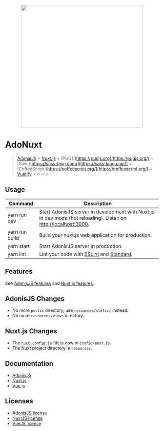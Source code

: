 
<p align="center"><img width="400" src="https://raw.githubusercontent.com/nuxt/adonuxt/master/resources/assets/img/logo.png"></p>

# AdoNuxt

> [AdonisJS](http://adonisjs.com/) + [Nuxt.js](https://nuxtjs.org) + [PUG]([https://pugjs.org](https://pugjs.org/) + [Sass](https://sass-lang.com/](https://sass-lang.com/) + [CoffeeScript](https://coffeescript.org/](https://coffeescript.org/) + [Vuetify](https://vuetifyjs.com/en/) = :fire: :fire: :fire:

## Usage

| Command | Description |
|---------|-------------|
| yarn run dev | Start AdonisJS server in development with Nuxt.js in dev mode (hot reloading). Listen on [http://localhost:3000](http://localhost:3000). |
| yarn run build | Build your nuxt.js web application for production. |
| yarn start | Start AdonisJS server in production. |
| yarn lint | Lint your code with [ESLint](http://eslint.org) and [Standard](http://standardjs.com). |

## Features

See [AdonisJS features](https://adonisjs.com/docs/about) and [Nuxt.js features](https://nuxtjs.org/guide/#features).

## AdonisJS Changes

- No more `public` directory, use `resources/static/` instead.
- No more `resources/views` directory.

## Nuxt.js Changes

- The `nuxt.config.js` file is now in `config/nuxt.js`.
- The Nuxt project directory is `resources`.

## Documentation

- [AdonisJS](http://adonisjs.com/docs/)
- [Nuxt.js](https://nuxtjs.org/guide/)
- [Vue.js](http://vuejs.org/guide/)

## Licenses

- [AdonisJS license](https://github.com/adonisjs/adonis-framework/blob/develop/LICENSE.txt)
- [NuxtJS license](https://github.com/nuxt/nuxt.js/blob/master/LICENSE.md)
- [VueJS license](https://github.com/vuejs/vue/blob/master/LICENSE)
